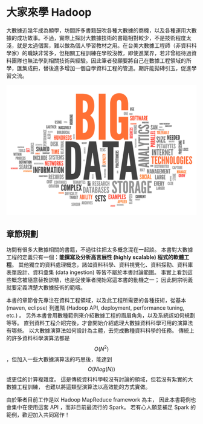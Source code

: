 大家來學 Hadoop
==============

大數據近幾年成為顯學，坊間許多書籍鼓吹各種大數據的商機，以及各種運用大數據的成功故事。不過，實際上探討大數據技術的書籍相對較少，不是技術程度太淺，就是太過個案，難以做為個人學習教材之用。在台美大數據工程師（非資料科學家）的職缺非常多，但相關工程訓練在學校沒教，即使進業界，若非曾經待過資料團隊也無法學到相關技術與經驗。因此筆者發願要將自己在數據工程領域的所學，匯集成冊，替後進多增加一個自學資料工程的管道。期許能拋磚引玉，促進學習交流。

![big data](imgs/big-data2.jpg)


章節規劃
-------

坊間有很多大數據相關的書籍，不過往往把太多概念混在一起談。
本書對大數據工程的定義只有一個：**能撰寫及分析高言展性 (highly scalable) 程式的軟體工程**。
其他獨立的資料處理概念，諸如資料科學、資料視覺化、資料探勘、資料庫表單設計、資料彙集 (data ingestion) 等皆不屬於本書討論範圍。
事實上看到這些概念被隨意替換誤植，也是促使筆者開始寫這本書的動機之一；
因此開宗明義就要定義清楚大數據技術的範疇。

本書的章節會先專注在資料工程領域，以及此工程所需要的各種技術，從基本 (maven, eclipse) 到進階 (Hadoop API, deployment, performance tuning, etc.) 。 另外本書會用數種範例來介紹數據工程的眉眉角角，以及系統該如何規劃等等。
直到資料工程介紹完後，才會開始介紹處理大數據資料科學可用的演算法有哪些。
以大數據演算法如何設計為主體，去完成數種資料科學的任務。
傳統上的許多資料科學演算法都是 $$O(N^2)$$ ，但加入一些大數據演算法的巧思後，能達到 $$O(N log(N))$$ 或更佳的計算複雜度。
這是傳統資料科學較沒有討論的領域，但若沒有紮實的大數據工程訓練，
也難以將這類型演算法以高效能的方式實做。

由於筆者目前工作是以 Hadoop MapReduce framework 為主，
因此本書範例也會集中在使用這套 API ，而非目前最流行的 Spark。
若有心人願意補足 Spark 的範例，歡迎加入共同寫作！

<!-- * 大數據工程範疇分類及產業現況 -->
<!-- * 數據工程師的核心技能 -->
<!-- * 大數據系統hadoop生態系 -->
<!-- * 建立程式開發環境 -->
<!-- * 認識hadoop API -->
